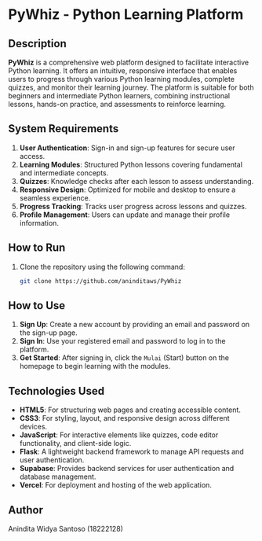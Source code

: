# PyWhiz - Python Learning Platform

## Description
**PyWhiz** is a comprehensive web platform designed to facilitate interactive Python learning. It offers an intuitive, responsive interface that enables users to progress through various Python learning modules, complete quizzes, and monitor their learning journey. The platform is suitable for both beginners and intermediate Python learners, combining instructional lessons, hands-on practice, and assessments to reinforce learning.

## System Requirements
1. **User Authentication**: Sign-in and sign-up features for secure user access.
2. **Learning Modules**: Structured Python lessons covering fundamental and intermediate concepts.
3. **Quizzes**: Knowledge checks after each lesson to assess understanding.
4. **Responsive Design**: Optimized for mobile and desktop to ensure a seamless experience.
5. **Progress Tracking**: Tracks user progress across lessons and quizzes.
6. **Profile Management**: Users can update and manage their profile information.

## How to Run
1. Clone the repository using the following command:
   ```bash
   git clone https://github.com/aninditaws/PyWhiz

## How to Use
1. **Sign Up**: Create a new account by providing an email and password on the sign-up page.
2. **Sign In**: Use your registered email and password to log in to the platform.
3. **Get Started**: After signing in, click the `Mulai` (Start) button on the homepage to begin learning with the modules.

## Technologies Used
- **HTML5**: For structuring web pages and creating accessible content.
- **CSS3**: For styling, layout, and responsive design across different devices.
- **JavaScript**: For interactive elements like quizzes, code editor functionality, and client-side logic.
- **Flask**: A lightweight backend framework to manage API requests and user authentication.
- **Supabase**: Provides backend services for user authentication and database management.
- **Vercel**: For deployment and hosting of the web application.

## Author
Anindita Widya Santoso (18222128)
